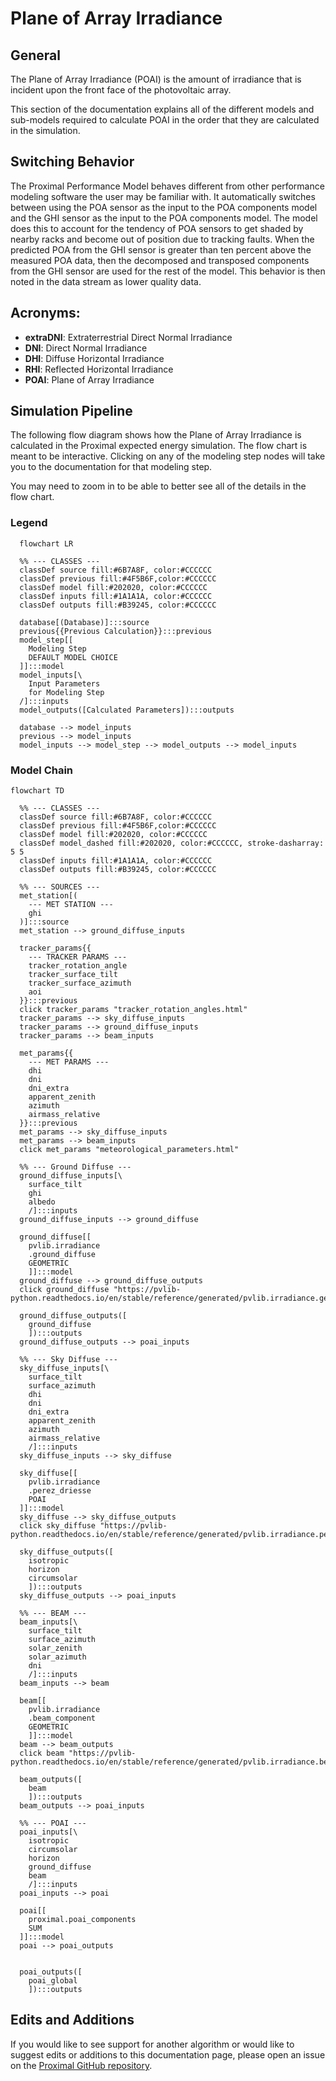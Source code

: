 # Plane of Array Irradiance

## General

The Plane of Array Irradiance (POAI) is the amount of irradiance that is incident upon the front face of the photovoltaic array.

This section of the documentation explains all of the different models and sub-models required to calculate POAI in the order that they are calculated in the simulation.

## Switching Behavior

The Proximal Performance Model behaves different from other performance modeling software the user may be familiar with.  It automatically switches between using the POA sensor as the input to the POA components model and the GHI sensor as the input to the POA components model.  The model does this to account for the tendency of POA sensors to get shaded by nearby racks and become out of position due to tracking faults.  When the predicted POA from the GHI sensor is greater than ten percent above the measured POA data, then the decomposed and transposed components from the GHI sensor are used for the rest of the model.  This behavior is then noted in the data stream as lower quality data.

## Acronyms:
- **extraDNI**: Extraterrestrial Direct Normal Irradiance
- **DNI**: Direct Normal Irradiance
- **DHI**:  Diffuse Horizontal Irradiance
- **RHI**:  Reflected Horizontal Irradiance
- **POAI**: Plane of Array Irradiance




## Simulation Pipeline
The following flow diagram shows how the Plane of Array Irradiance is calculated in the Proximal expected energy simulation.  The flow chart is meant to be interactive.  Clicking on any of the modeling step nodes will take you to the documentation for that modeling step.

You may need to zoom in to be able to better see all of the details in the flow chart.

### Legend
```mermaid
  flowchart LR

  %% --- CLASSES ---
  classDef source fill:#6B7A8F, color:#CCCCCC
  classDef previous fill:#4F5B6F,color:#CCCCCC
  classDef model fill:#202020, color:#CCCCCC
  classDef inputs fill:#1A1A1A, color:#CCCCCC
  classDef outputs fill:#B39245, color:#CCCCCC

  database[(Database)]:::source
  previous{{Previous Calculation}}:::previous
  model_step[[
    Modeling Step
    DEFAULT MODEL CHOICE
  ]]:::model
  model_inputs[\
    Input Parameters
    for Modeling Step
  /]:::inputs
  model_outputs([Calculated Parameters]):::outputs

  database --> model_inputs
  previous --> model_inputs
  model_inputs --> model_step --> model_outputs --> model_inputs

```

### Model Chain
```mermaid
flowchart TD

  %% --- CLASSES ---
  classDef source fill:#6B7A8F, color:#CCCCCC
  classDef previous fill:#4F5B6F,color:#CCCCCC
  classDef model fill:#202020, color:#CCCCCC
  classDef model_dashed fill:#202020, color:#CCCCCC, stroke-dasharray: 5 5
  classDef inputs fill:#1A1A1A, color:#CCCCCC
  classDef outputs fill:#B39245, color:#CCCCCC

  %% --- SOURCES ---
  met_station[(
    --- MET STATION ---
    ghi
  )]:::source
  met_station --> ground_diffuse_inputs

  tracker_params{{
    --- TRACKER PARAMS ---
    tracker_rotation_angle
    tracker_surface_tilt
    tracker_surface_azimuth
    aoi
  }}:::previous
  click tracker_params "tracker_rotation_angles.html"
  tracker_params --> sky_diffuse_inputs
  tracker_params --> ground_diffuse_inputs
  tracker_params --> beam_inputs

  met_params{{
    --- MET PARAMS ---
    dhi
    dni
    dni_extra
    apparent_zenith
    azimuth
    airmass_relative
  }}:::previous
  met_params --> sky_diffuse_inputs
  met_params --> beam_inputs
  click met_params "meteorological_parameters.html"

  %% --- Ground Diffuse ---
  ground_diffuse_inputs[\
    surface_tilt
    ghi
    albedo
    /]:::inputs
  ground_diffuse_inputs --> ground_diffuse

  ground_diffuse[[
    pvlib.irradiance
    .ground_diffuse
    GEOMETRIC
    ]]:::model
  ground_diffuse --> ground_diffuse_outputs
  click ground_diffuse "https://pvlib-python.readthedocs.io/en/stable/reference/generated/pvlib.irradiance.get_ground_diffuse.html"

  ground_diffuse_outputs([
    ground_diffuse
    ]):::outputs
  ground_diffuse_outputs --> poai_inputs

  %% --- Sky Diffuse ---
  sky_diffuse_inputs[\
    surface_tilt
    surface_azimuth
    dhi
    dni
    dni_extra
    apparent_zenith
    azimuth
    airmass_relative
    /]:::inputs
  sky_diffuse_inputs --> sky_diffuse

  sky_diffuse[[
    pvlib.irradiance
    .perez_driesse
    POAI
  ]]:::model
  sky_diffuse --> sky_diffuse_outputs
  click sky_diffuse "https://pvlib-python.readthedocs.io/en/stable/reference/generated/pvlib.irradiance.perez_driesse.html#pvlib.irradiance.perez_driesse"

  sky_diffuse_outputs([
    isotropic
    horizon
    circumsolar
    ]):::outputs
  sky_diffuse_outputs --> poai_inputs

  %% --- BEAM ---
  beam_inputs[\
    surface_tilt
    surface_azimuth
    solar_zenith
    solar_azimuth
    dni
    /]:::inputs
  beam_inputs --> beam

  beam[[
    pvlib.irradiance
    .beam_component
    GEOMETRIC
    ]]:::model
  beam --> beam_outputs
  click beam "https://pvlib-python.readthedocs.io/en/stable/reference/generated/pvlib.irradiance.beam.html"

  beam_outputs([
    beam
    ]):::outputs
  beam_outputs --> poai_inputs

  %% --- POAI ---
  poai_inputs[\
    isotropic
    circumsolar
    horizon
    ground_diffuse
    beam
    /]:::inputs
  poai_inputs --> poai

  poai[[
    proximal.poai_components
    SUM
  ]]:::model
  poai --> poai_outputs


  poai_outputs([
    poai_global
    ]):::outputs
  ```


## Edits and Additions

If you would like to see support for another algorithm or would like to suggest edits or additions to this documentation page, please open an issue on the [Proximal GitHub repository](https://github.com/ProximalEnergy/docs-mdbook).
